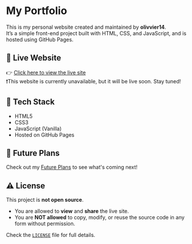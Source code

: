 # My Portfolio

This is my personal website created and maintained by **olivvier14**.  
It’s a simple front-end project built with HTML, CSS, and JavaScript, and is hosted using GitHub Pages.

## 🔗 Live Website

👉 [Click here to view the live site](https://olivvier14.github.io/my-portfolio/index.html)  
❗This website is currently unavailable, but it will be live soon. Stay tuned!

## 📁 Tech Stack

- HTML5  
- CSS3  
- JavaScript (Vanilla)  
- Hosted on GitHub Pages

## 📅 Future Plans

Check out my [Future Plans](./future-plans.md) to see what's coming next!

## ⚠️ License

This project is **not open source**.

- You are allowed to **view** and **share** the live site.
- You are **NOT allowed** to copy, modify, or reuse the source code in any form without permission.

Check the [`LICENSE`](./LICENSE.txt) file for full details.
